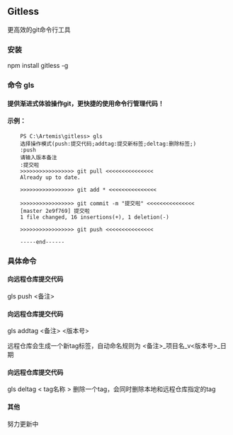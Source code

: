 ## Gitless
更高效的git命令行工具
### 安装
npm install gitless -g

### 命令 gls

#### 提供渐进式体验操作git，更快捷的使用命令行管理代码！
#### 示例：
```  
    PS C:\Artemis\gitless> gls
    选择操作模式(push:提交代码;addtag:提交新标签;deltag:删除标签;)
    :push
    请输入版本备注
    :提交啦
    >>>>>>>>>>>>>>>>> git pull <<<<<<<<<<<<<<<
    Already up to date.

    >>>>>>>>>>>>>>>>> git add * <<<<<<<<<<<<<<<

    >>>>>>>>>>>>>>>>> git commit -m "提交啦" <<<<<<<<<<<<<<<
    [master 2e9f769] 提交啦
    1 file changed, 16 insertions(+), 1 deletion(-)

    >>>>>>>>>>>>>>>>> git push <<<<<<<<<<<<<<<

    -----end------
```
### 具体命令
#### 向远程仓库提交代码
gls push <备注>

#### 向远程仓库提交代码
gls addtag <备注> <版本号>

远程仓库会生成一个新tag标签，自动命名规则为 <备注>_项目名_v<版本号>_日期

#### 向远程仓库提交代码
gls deltag  < tag名称 >
删除一个tag，会同时删除本地和远程仓库指定的tag

#### 其他
努力更新中

